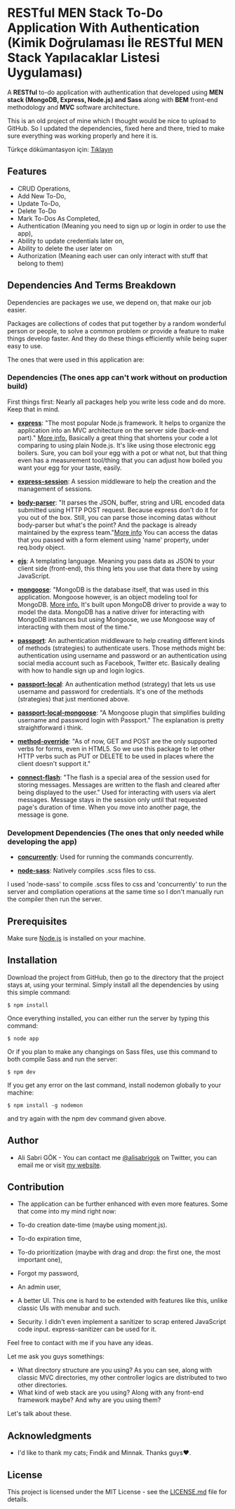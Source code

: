 # RESTful MEN Stack To-Do Application With Authentication (Kimik Doğrulaması İle RESTful MEN Stack Yapılacaklar Listesi Uygulaması)

A **RESTful** to-do application with authentication that developed using **MEN stack (MongoDB, Express, Node.js) and Sass** along with **BEM** front-end methodology and **MVC** software architecture.

This is an old project of mine which I thought would be nice to upload to GitHub. So I updated the dependencies, fixed here and there, tried to make sure everything was working properly and here it is.

Türkçe dökümantasyon için: [Tıklayın](https://github.com/alisabrigok/men-stack-to-do/blob/master/README.tr.md)

## Features

  - CRUD Operations,
  - Add New To-Do, 
  - Update To-Do,
  - Delete To-Do
  - Mark To-Dos As Completed,
  - Authentication (Meaning you need to sign up or login in order to use the app),
  - Ability to update credentials later on,
  - Ability to delete the user later on
  - Authorization (Meaning each user can only interact with stuff that belong to them)
 
## Dependencies And Terms Breakdown

Dependencies are packages we use, we depend on, that make our job easier. 

Packages are collections of codes that put together by a random wonderful person or people, to solve a common problem or provide a feature to make things develop faster. And they do these things efficiently while being super easy to use.

The ones that were used in this application are:

### Dependencies (The ones app can't work without on production build)

First things first: Nearly all packages help you write less code and do more. Keep that in mind.

- **[express](https://expressjs.com/)**: "The most popular Node.js framework. It helps to organize the application into an MVC architecture on the server side (back-end part)." [More info.](https://stackoverflow.com/questions/12616153/what-is-express-js) Basically a great thing that shortens your code a lot comparing to using plain Node.js. It's like using those electronic egg boilers. Sure, you can boil your egg with a pot or what not, but that thing even has a measurement tool/thing that you can adjust how boiled you want your egg for your taste, easily.

- **[express-session](https://www.npmjs.com/package/express-session)**: A session middleware to help the creation and the management of sessions.

- **[body-parser](https://www.npmjs.com/package/express-session)**: "It parses the JSON, buffer, string and URL encoded data submitted using HTTP POST request. Because express don't do it for you out of the box. Still, you can parse those incoming datas without body-parser but what's the point? And the package is already maintained by the express team."[More info](https://stackoverflow.com/questions/38306569/what-does-body-parser-do-with-express) You can access the datas that you passed with a form element using 'name' property, under req.body object. 

- **[ejs](http://ejs.co/)**: A templating language. Meaning you pass data as JSON to your client side (front-end), this thing lets you use that data there by using JavaScript.

- **[mongoose](http://mongoosejs.com/)**: "MongoDB is the database itself, that was used in this application. Mongoose however, is an object modeling tool for MongoDB. [More info.](https://stackoverflow.com/questions/28712248/difference-between-mongodb-and-mongoose) It's built upon MongoDB driver to provide a way to model the data. MongoDB has a native driver for interacting with MongoDB instances but using Mongoose, we use Mongoose way of interacting with them most of the time."

- **[passport](http://www.passportjs.org/)**: An authentication middleware to help creating different kinds of methods (strategies) to authenticate users. Those methods might be: authentication using username and password or an authentication using social media account such as Facebook, Twitter etc. Basically dealing with how to handle sign up and login logics.

- **[passport-local](https://www.npmjs.com/package/passport-local)**: An authentication method (strategy) that lets us use username and password for credentials. It's one of the methods (strategies) that just mentioned above.

- **[passport-local-mongoose](https://stackoverflow.com/questions/28712248/difference-between-mongodb-and-mongoose)**:  "A Mongoose plugin that simplifies building username and password login with Passport." The explanation is pretty straightforward i think.

- **[method-override](https://www.npmjs.com/package/method-override)**: "As of now, GET and POST are the only supported verbs for forms, even in HTML5. So we use this package to let other HTTP verbs such as PUT or DELETE to be used in places where the client doesn't support it."

- **[connect-flash](https://www.npmjs.com/package/connect-flash)**: "The flash is a special area of the session used for storing messages. Messages are written to the flash and cleared after being displayed to the user." Used for interacting with users via alert messages. Message stays in the session only until that requested page's duration of time. When you move into another page, the message is gone.

### Development Dependencies (The ones that only needed while developing the app)

- **[concurrently](https://www.npmjs.com/package/concurrently)**: Used for running the commands concurrently.

- **[node-sass](https://www.npmjs.com/package/concurrently)**: Natively compiles .scss files to css.

I used 'node-sass' to compile .scss files to css and 'concurrently' to run the server and compliation operations at the same time so I don't manually run the compiler then run the server.

## Prerequisites

Make sure [Node.js](https://nodejs.org/en/) is installed on your machine.

## Installation

Download the project from GitHub, then go to the directory that the project stays at, using your terminal. Simply install all the dependencies by using this simple command:

```
$ npm install
```

Once everything installed, you can either run the server by typing this command: 

```
$ node app
```

Or if you plan to make any changings on Sass files, use this command to both compile Sass and run the server:

```
$ npm dev
```

If you get any error on the last command, install nodemon globally to your machine:

```
$ npm install -g nodemon
```

and try again with the npm dev command given above.


## Author

- Ali Sabri GÖK - You can contact me [@alisabrigok](https://twitter.com/alisabrigok) on Twitter, you can email me or visit [my website](http://www.alisabri.com).

## Contribution

- The application can be further enhanced with even more features. Some that come into my mind right now:

 - To-do creation date-time (maybe using moment.js).
 - To-do expiration time,
 - To-do prioritization (maybe with drag and drop: the first one, the most important one),
 - Forgot my password,
 - An admin user,
 - A better UI. This one is hard to be extended with features like this, unlike classic UIs with menubar and such. 
 - Security. I didn't even implement a sanitizer to scrap entered JavaScript code input. express-sanitizer can be used for it.

Feel free to contact with me if you have any ideas.

Let me ask you guys somethings:

- What directory structure are you using? As you can see, along with classic MVC directories, my other controller logics are distributed to two other directories.
- What kind of web stack are you using? Along with any front-end framework maybe? And why are you using them?

Let's talk about these.

## Acknowledgments

- I'd like to thank my cats; Fındık and Minnak. Thanks guys♥. 

## License

This project is licensed under the MIT License - see the [LICENSE.md](https://github.com/alisabrigok/men-stack-to-do/blob/master/LICENSE) file for details.